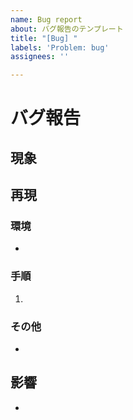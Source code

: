 ```yaml
---
name: Bug report
about: バグ報告のテンプレート
title: "[Bug] "
labels: 'Problem: bug'
assignees: ''

---
```


# バグ報告
## 現象

## 再現
### 環境
- 

### 手順
1. 

### その他
- 

## 影響
-
